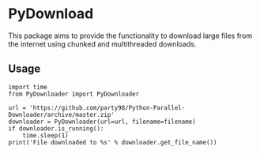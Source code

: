 # PyDownload

This package aims to provide the functionality to download large files from the internet using chunked and multithreaded downloads.


## Usage

```
import time
from PyDownloader import PyDownloader

url = 'https://github.com/party98/Python-Parallel-Downloader/archive/master.zip'
downloader = PyDownloader(url=url, filename=filename)
if downloader.is_running():
    time.sleep(1)
print('File downloaded to %s' % downloader.get_file_name())
```
